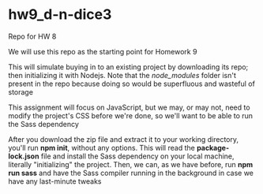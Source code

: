 # hw9_d-n-dice3
Repo for HW 8

We will use this repo as the starting point for Homework 9

This will simulate buying in to an existing project by downloading its repo; then initializing it with Nodejs. Note that the *node_modules* folder isn't present in the repo because doing so would be superfluous and wasteful of storage

This assignment will focus on JavaScript, but we may, or may not, need to modify the project's CSS before we're done, so we'll want to be able to run the Sass dependency

After you download the zip file and extract it to your working directory, you'll run **npm init**, without any options. This will read the **package-lock.json** file and install the Sass dependency on your local machine, literally "initializing" the project. Then, we can, as we have before, run **npm run sass** and have the Sass compiler running in the background in case we have any last-minute tweaks

